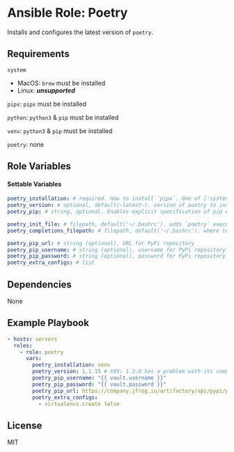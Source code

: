 # Ansible Role: Poetry

Installs and configures the latest version of `poetry`.

## Requirements

`system`
  - MacOS: `brew` must be installed
  - Linux: ***unsupported***

`pipx`: `pipx` must be installed

`python`: `python3` & `pip` must be installed

`venv`: `python3` & `pip` must be installed

`poetry`: none

## Role Variables

#### Settable Variables
```yaml
poetry_installation: # required. How to install `pipx`. One of ['system', 'python', 'venv', 'pipx', 'poetry', 'none'].
poetry_version: # optional, default(~latest~). version of poetry to install.
poetry_pip: # string, optional. Enables explicit specification of pip executable to use, when `poetry_installation == 'python'`

poetry_init_file: # filepath, default('~/.bashrc'). adds `poetry` executable to PATH, when `poetry_installation in ['python', 'venv']`
poetry_completions_filepath: # filepath, default('~/.bashrc'). where to drop scripts that load poetry completions

poetry_pip_url: # string (optional), URL for PyPi repository
poetry_pip_username: # string (optional), username for PyPi repository
poetry_pip_password: # string (optional), password for PyPi repository
poetry_extra_configs: # list
```

## Dependencies

None

## Example Playbook
```yaml
- hosts: servers
  roles:
    - role: poetry
      vars:
        poetry_installation: venv
        poetry_version: 1.1.15 # XXX: 1.2.0 has a problem with its completions script
        poetry_pip_username: "{{ vault.username }}"
        poetry_pip_password: "{{ vault.password }}"
        poetry_pip_url: https://company.jfrog.io/artifactory/api/pypi/pypi/simple
        poetry_extra_configs:
          - virtualenvs.create false
```

## License

MIT
